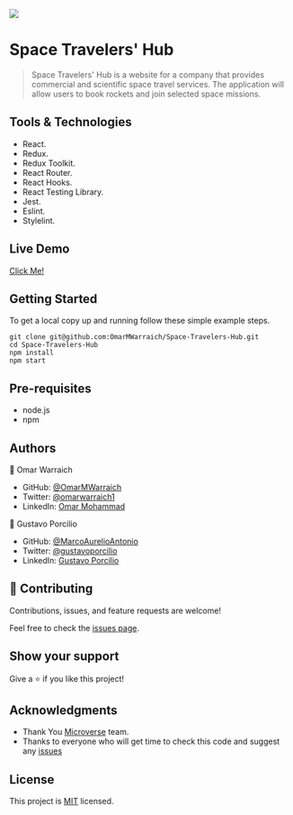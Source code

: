 ![](https://img.shields.io/badge/Microverse-blueviolet)

# Space Travelers' Hub

> Space Travelers' Hub is a website for a company that provides commercial and scientific space travel services. The application will allow users to book rockets and join selected space missions.

## Tools & Technologies

- React.
- Redux.
- Redux Toolkit.
- React Router.
- React Hooks.
- React Testing Library.
- Jest.
- Eslint.
- Stylelint.

## Live Demo 

[Click Me!](https://spacexova.netlify.app)

## Getting Started

To get a local copy up and running follow these simple example steps.

```
git clone git@github.com:OmarMWarraich/Space-Travelers-Hub.git
cd Space-Travelers-Hub
npm install
npm start
```

## Pre-requisites

- node.js
- npm

## Authors

👤 Omar Warraich

- GitHub: [@OmarMWarraich](https://github.com/OmarMWarraich)
- Twitter: [@omarwarraich1](https://twitter.com/@omarwarraich1)
- LinkedIn: [Omar Mohammad](https://www.linkedin.com/in/omar-mohammad-a9902847/)

👤 Gustavo Porcilio

- GitHub: [@MarcoAurelioAntonio](https://github.com/MarcoAurelioAntonio)
- Twitter: [@gustavoporcilio](https://twitter.com/gustavoporcilio)
- LinkedIn: [Gustavo Porcilio](https://www.linkedin.com/in/gustavo-porcilio-4496a223a/)


## 🤝 Contributing

Contributions, issues, and feature requests are welcome!

Feel free to check the [issues page](../../issues/).

## Show your support

Give a ⭐️ if you like this project!

## Acknowledgments

- Thank You [Microverse](www.microverse.org) team.
- Thanks to everyone who will get time to check this code and suggest any [issues](https://github.com/OmarMWarraich/Space-Travelers-Hub/issues)

## License

This project is [MIT](./LICENSE) licensed.
